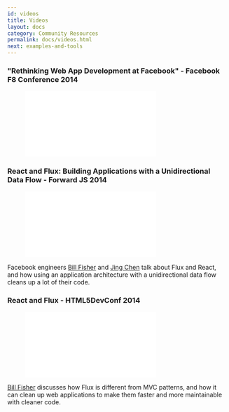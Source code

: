 ```yaml
---
id: videos
title: Videos
layout: docs
category: Community Resources
permalink: docs/videos.html
next: examples-and-tools
---
```


### "Rethinking Web App Development at Facebook" - Facebook F8 Conference 2014

<figure class="video-container disassociated-with-next-sibling">
  <iframe src="//www.youtube.com/embed/nYkdrAPrdcw" frameborder="0" allowfullscreen></iframe>
</figure>

### React and Flux: Building Applications with a Unidirectional Data Flow - Forward JS 2014

<figure class="video-container">
  <iframe src="//www.youtube.com/embed/i__969noyAM" frameborder="0" allowfullscreen></iframe>
</figure>

Facebook engineers [Bill Fisher](http://twitter.com/fisherwebdev) and [Jing Chen](http://twitter.com/jingc) talk about Flux and React, and how using an application architecture with a unidirectional data flow cleans up a lot of their code.

### React and Flux - HTML5DevConf 2014

<figure class="video-container">
  <iframe src="//www.youtube.com/embed/Bic_sFiaNDI" frameborder="0" allowfullscreen></iframe>
</figure>

[Bill Fisher](http://twitter.com/fisherwebdev) discusses how Flux is different from MVC patterns, and how it can clean up web applications to make them faster and more maintainable with cleaner code.

